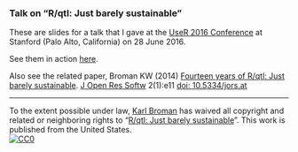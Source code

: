 ### Talk on &ldquo;R/qtl: Just barely sustainable&rdquo;

These are slides for a talk that I gave at the
[UseR 2016 Conference](http://user2016.org) at Stanford (Palo Alto,
California) on 28 June 2016.

See them in action [here](https://www.biostat.wisc.edu/~kbroman/presentations/UseR2016.pdf).

Also see the related paper, Broman KW (2014)
[Fourteen years of R/qtl: Just barely sustainable](https://www.biostat.wisc.edu/~kbroman/publications/rqtl_14yrs.pdf). [J Open Res Softw](http://openresearchsoftware.metajnl.com/)
2(1):e11 [doi: 10.5334/jors.at](http://doi.org/10.5334/jors.at)

---

To the extent possible under law,
[Karl Broman](http://github.com/kbroman)
has waived all copyright and related or neighboring rights to
&ldquo;[R/qtl: Just barely sustainable](https://github.com/kbroman/Talk_UseR2016)&rdquo;.
This work is published from the United States.
<br/>
[![CC0](http://i.creativecommons.org/p/zero/1.0/88x31.png)](http://creativecommons.org/publicdomain/zero/1.0/)
